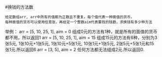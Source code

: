 #换钱的方法数

	给定数组arr, arr中所有的值都为正数且不重复。每个值代表一种面值的货币，
	每种面值的货币可以使用任意张，再给定一个整数aim代表要找的钱数，求换钱有多少种方法
	
举例：
	arr = [5, 10, 25, 1], aim = 0
	组成0元的方法有1种，就是所有的面值的货币都不用，所以返回1
	arr = [5, 10, 25, 1], aim = 15
	组成15元的方法有6种，分别为3张5元, 1张10元+1张5元, 1张10元+5张1元, 
	10张1元+1张5元, 2张5元+5张1元和15张1元.所以返回6
	arr = [3, 5], aim = 2
	任何方法都无法组成2元.所以返回0.
	